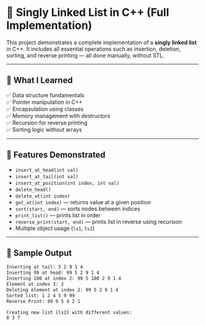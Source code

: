 # 🚀 Singly Linked List in C++ (Full Implementation)

This project demonstrates a complete implementation of a **singly linked list** in C++. It includes all essential operations such as insertion, deletion, sorting, and reverse printing — all done manually, without STL.

---

## 🧠 What I Learned

✅ Data structure fundamentals  
✅ Pointer manipulation in C++  
✅ Encapsulation using classes  
✅ Memory management with destructors  
✅ Recursion for reverse printing  
✅ Sorting logic without arrays

---

## 📂 Features Demonstrated

- `insert_at_head(int val)`
- `insert_at_tail(int val)`
- `insert_at_position(int index, int val)`
- `delete_head()`
- `delete_at(int index)`
- `get_at(int index)` — returns value at a given position
- `sort(start, end)` — sorts nodes between indices
- `print_list()` — prints list in order
- `reverse_print(start, end)` — prints list in reverse using recursion
- Multiple object usage (`ls1`, `ls2`)

---

## 📌 Sample Output

```bash
Inserting at tail: 5 2 9 1 4
Inserting 99 at head: 99 5 2 9 1 4
Inserting 100 at index 2: 99 5 100 2 9 1 4
Element at index 3: 2
Deleting element at index 2: 99 5 2 9 1 4
Sorted list: 1 2 4 5 9 99
Reverse Print: 99 9 5 4 2 1

Creating new list (ls2) with different values:
8 3 7
```

